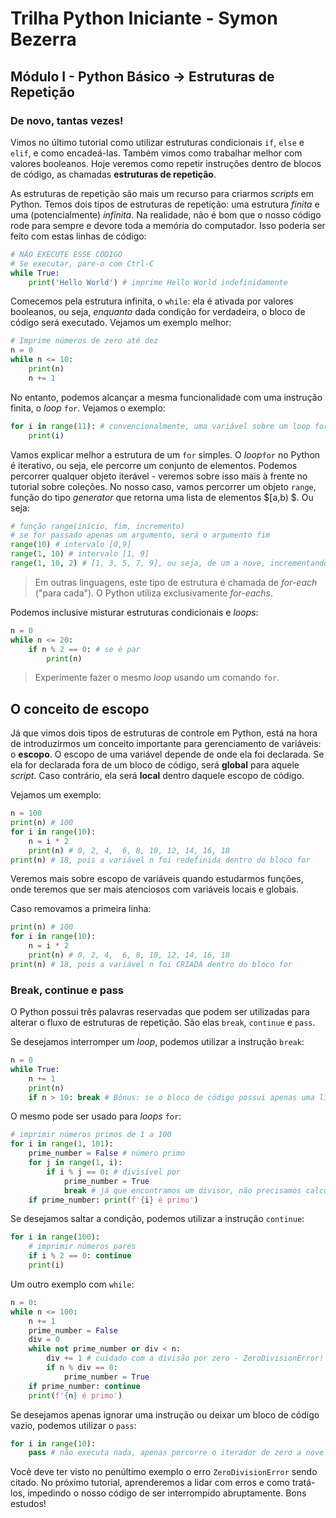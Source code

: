 # Trilha Python Iniciante - Symon Bezerra
## Módulo I - Python Básico → Estruturas de Repetição

### De novo, tantas vezes!

Vimos no último tutorial como utilizar estruturas condicionais `if`, `else` e `elif`, e como encadeá-las. Também vimos como trabalhar melhor com valores booleanos. Hoje veremos como repetir instruções dentro de blocos de código, as chamadas **estruturas de repetição**.

As estruturas de repetição são mais um recurso para criarmos *scripts* em Python. Temos dois tipos de estruturas de repetição: uma estrutura *finita* e uma (potencialmente) *infinita*. Na realidade, não é bom que o nosso código rode para sempre e devore toda a memória do computador. Isso poderia ser feito com estas linhas de código:

```python
# NÃO EXECUTE ESSE CÓDIGO
# Se executar, pare-o com Ctrl-C
while True:
    print('Hello World') # imprime Hello World indefinidamente
```

Comecemos pela estrutura infinita, o `while`: ela é ativada por valores booleanos, ou seja, *enquanto* dada condição for verdadeira, o bloco de código será executado. Vejamos um exemplo melhor:

```python
# Imprime números de zero até dez
n = 0
while n <= 10:
    print(n)
    n += 1
```

No entanto, podemos alcançar a mesma funcionalidade com uma instrução finita, o *loop* `for`. Vejamos o exemplo:

```python
for i in range(11): # convencionalmente, uma variável sobre um loop for é chamado de `i` (de iterativo)
    print(i)
```

Vamos explicar melhor a estrutura de um `for` simples. O *loop*`for` no Python é iterativo, ou seja, ele percorre um conjunto de elementos. Podemos percorrer qualquer objeto iterável - veremos sobre isso mais à frente no tutorial sobre coleções. No nosso caso, vamos percorrer um objeto `range`, função do tipo *generator* que retorna uma lista de elementos $[a,b) $. Ou seja:

```python
# função range(início, fim, incremento)
# se for passado apenas um argumento, será o argumento fim
range(10) # intervalo [0,9]
range(1, 10) # intervalo [1, 9]
range(1, 10, 2) # [1, 3, 5, 7, 9], ou seja, de um a nove, incrementando de dois em dois
```

> Em outras linguagens, este tipo de estrutura é chamada de *for-each* ("para cada"). O Python utiliza exclusivamente *for-eachs*.

Podemos inclusive misturar estruturas condicionais e *loops*:
```python
n = 0
while n <= 20:
    if n % 2 == 0: # se é par
        print(n)
```

> Experimente fazer o mesmo *loop* usando um comando `for`.

## O conceito de escopo

Já que vimos dois tipos de estruturas de controle em Python, está na hora de introduzirmos um conceito importante para gerenciamento de variáveis: o **escopo**. O escopo de uma variável depende de onde ela foi declarada. Se ela for declarada fora de um bloco de código, será **global** para aquele *script*. Caso contrário, ela será **local** dentro daquele escopo de código.

Vejamos um exemplo:

```python
n = 100
print(n) # 100
for i in range(10):
    n = i * 2
    print(n) # 0, 2, 4,  6, 8, 10, 12, 14, 16, 18
print(n) # 18, pois a variável n foi redefinida dentro do bloco for
```

Veremos mais sobre escopo de variáveis quando estudarmos funções, onde teremos que ser mais atenciosos com variáveis locais e globais.

Caso removamos a primeira linha:

```python
print(n) # 100
for i in range(10):
    n = i * 2
    print(n) # 0, 2, 4,  6, 8, 10, 12, 14, 16, 18
print(n) # 18, pois a variável n foi CRIADA dentro do bloco for
```

### Break, continue e pass

O Python possui três palavras reservadas que podem ser utilizadas para alterar o fluxo de estruturas de repetição. São elas `break`, `continue` e `pass`.

Se desejamos interromper um *loop*, podemos utilizar a instrução `break`:

```python
n = 0
while True:
    n += 1
    print(n)
    if n > 10: break # Bônus: se o bloco de código possui apenas uma linha, podemos escrevê-lo na mesma linha
```

O mesmo pode ser usado para *loops* `for`:

```python
# imprimir números primos de 1 a 100
for i in range(1, 101):
    prime_number = False # número primo
    for j in range(1, i):
        if i % j == 0: # divisível por
            prime_number = True
            break # já que encontramos um divisor, não precisamos calcular os restantes
    if prime_number: print(f'{i} é primo')
```

Se desejamos saltar a condição, podemos utilizar a instrução `continue`:

```python
for i in range(100):
    # imprimir números pares
    if i % 2 == 0: continue
    print(i)
```

Um outro exemplo com `while`:

```python
n = 0:
while n <= 100:
    n += 1
    prime_number = False
    div = 0
    while not prime_number or div < n:
        div += 1 # cuidado com a divisão por zero - ZeroDivisionError!
        if n % div == 0:
            prime_number = True
    if prime_number: continue
    print(f'{n} é primo')
```

Se desejamos apenas ignorar uma instrução ou deixar um bloco de código vazio, podemos utilizar o `pass`:

```python
for i in range(10):
    pass # não executa nada, apenas percorre o iterador de zero a nove
```

Você deve ter visto no penúltimo exemplo o erro `ZeroDivisionError` sendo citado. No próximo tutorial, aprenderemos a lidar com erros e como tratá-los, impedindo o nosso código de ser interrompido abruptamente. Bons estudos!
